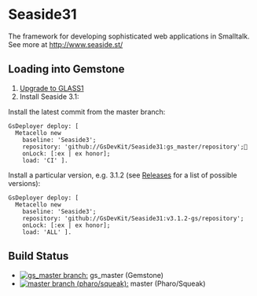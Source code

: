 Seaside31
=========
The framework for developing sophisticated web applications in Smalltalk. 
See more at http://www.seaside.st/

## Loading into Gemstone

1. [Upgrade to GLASS1][1]
2. Install Seaside 3.1:

Install the latest commit from the master branch:
  ```Smalltalk
  GsDeployer deploy: [
    Metacello new
      baseline: 'Seaside3';
      repository: 'github://GsDevKit/Seaside31:gs_master/repository';
      onLock: [:ex | ex honor];
      load: 'CI' ].
  ```

Install a particular version, e.g. 3.1.2 (see [Releases](https://github.com/GsDevKit/Seaside31/releases) for a list of possible versions):
  ```Smalltalk
  GsDeployer deploy: [
    Metacello new
      baseline: 'Seaside3';
      repository: 'github://GsDevKit/Seaside31:v3.1.2-gs/repository';
      onLock: [:ex | ex honor];
      load: 'ALL' ].
  ```

## Build Status
 - [![gs_master branch:](https://travis-ci.org/GsDevKit/Seaside31.png?branch=gs_master)](https://travis-ci.org/GsDevKit/Seaside31) gs_master (Gemstone)
 - [![master branch (pharo/squeak):](https://travis-ci.org/GsDevKit/Seaside31.png?branch=master)](https://travis-ci.org/GsDevKit/Seaside31)  master (Pharo/Squeak)

 [1]: https://github.com/GsDevKit/gsDevKitHome/blob/master/projects/glass/upgradeTo1.0-beta9.3.md#upgrade-to-glass-10-beta93
